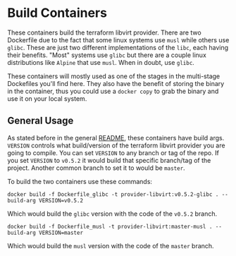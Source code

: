 # Build Containers
These containers build the terraform libvirt provider. There are two Dockerfile due to the fact that some linux
systems use `musl` while others use `glibc`. These are just two different implementations of the `libc`, each having 
their benefits. "Most" systems use `glibc` but there are a couple linux distributions like `Alpine` that use `musl`. When
in doubt, use `glibc`.

These containers will mostly used as one of the stages in the multi-stage Dockefiles you'll find here. They also have
the benefit of storing the binary in the container, thus you could use a `docker copy` to grab the binary and use it 
on your local system. 

## General Usage
As stated before in the general [README](../README.md), these containers have build args. `VERSION` controls what 
build/version of the terraform libvirt provider you are going to compile. You can set `VERSION` to any branch or tag of
the repo. If you set `VERSION` to `v0.5.2` it would build that specific branch/tag of the project. Another common 
branch to set it to would be `master`. 


To build the two containers use these commands:

```console
docker build -f Dockerfile_glibc -t provider-libvirt:v0.5.2-glibc . --build-arg VERSION=v0.5.2
```

Which would build the `glibc` version with the code of the `v0.5.2` branch.

```console
docker build -f Dockerfile_musl -t provider-libvirt:master-musl . --build-arg VERSION=master
```

Which would build the `musl` version with the code of the `master` branch.